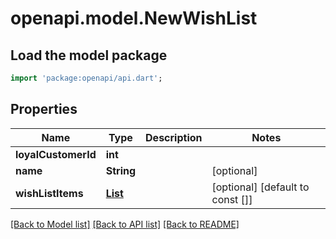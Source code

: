 # openapi.model.NewWishList

## Load the model package
```dart
import 'package:openapi/api.dart';
```

## Properties
Name | Type | Description | Notes
------------ | ------------- | ------------- | -------------
**loyalCustomerId** | **int** |  | 
**name** | **String** |  | [optional] 
**wishListItems** | [**List<NewWishListItem>**](NewWishListItem.md) |  | [optional] [default to const []]

[[Back to Model list]](../README.md#documentation-for-models) [[Back to API list]](../README.md#documentation-for-api-endpoints) [[Back to README]](../README.md)


